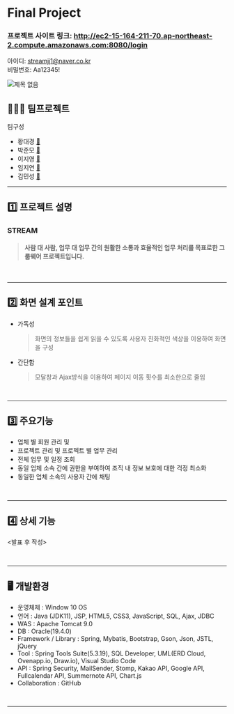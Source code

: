 # Final Project <Stream>


### 프로젝트 사이트 링크: http://ec2-15-164-211-70.ap-northeast-2.compute.amazonaws.com:8080/login
아이디: streamjj1@naver.co.kr <br>
비밀번호: Aa12345!

![제목 없음](https://github.com/hdk8572/Final/assets/133844702/5337b689-3037-43cf-aabd-6ac80daa7acc)


## 🧑‍🤝‍🧑  팀프로젝트

팀구성
- 황대경 [🔗](https://github.com/hdk8572)
- 박준모 [🔗](https://github.com/JMo0001)
- 이지영 [🔗](https://github.com/jiyoung4868)
- 임지연 [🔗](https://github.com/LIMJIYEON59)
- 김민성 [🔗](https://github.com/alstjd0930)

<hr>

## :one: 프로젝트 설명

### STREAM 
> #### 사람 대 사람, 업무 대 업무 간의 원활한 소통과 효율적인 업무 처리를 목표로한 그룹웨어 프로젝트입니다.

<br>

<hr>

## :two: 화면 설계 포인트

- 가독성 <br>
  > 화면의 정보들을 쉽게 읽을 수 있도록 사용자 친화적인 색상을 이용하여 화면을 구성
- 간단함 <br>
  > 모달창과 Ajax방식을 이용하여 페이지 이동 횟수를 최소한으로 줄임

<br>
<hr>

## 3️⃣ 주요기능

- 업체 별 회원 관리 및
- 프로젝트 관리 및 프로젝트 별 업무 관리
- 전체 업무 및 일정 조회
- 동일 업체 소속 간에 권한을 부여하여 조직 내 정보 보호에 대한 걱정 최소화
- 동일한 업체 소속의 사용자 간에 채팅

<br>
<hr>

## 4️⃣ 상세 기능

<발표 후 작성>

<br>
<hr>

## 🖥️ 개발환경

- 운영체제 : Window 10 OS
- 언어 : Java (JDK11), JSP, HTML5, CSS3, JavaScript, SQL, Ajax, JDBC
- WAS : Apache Tomcat 9.0
- DB : Oracle(19.4.0)
- Framework / Library : Spring, Mybatis, Bootstrap, Gson, Json, JSTL, jQuery
- Tool : Spring Tools Suite(5.3.19), SQL Developer, UML(ERD Cloud, Ovenapp.io, Draw.io), Visual Studio Code
- API : Spring Security, MailSender, Stomp, Kakao API, Google API, Fullcalendar API, Summernote API, Chart.js
- Collaboration : GitHub
<br>
<hr>


